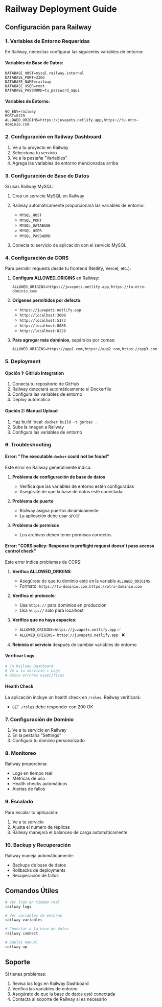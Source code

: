 # Railway Deployment Guide

## Configuración para Railway

### 1. Variables de Entorno Requeridas

En Railway, necesitas configurar las siguientes variables de entorno:

#### Variables de Base de Datos:
```
DATABASE_HOST=mysql.railway.internal
DATABASE_PORT=3306
DATABASE_NAME=railway
DATABASE_USER=root
DATABASE_PASSWORD=tu_password_aqui
```

#### Variables de Entorno:
```
GO_ENV=railway
PORT=8229
ALLOWED_ORIGINS=https://juvapets.netlify.app,https://tu-otro-dominio.com
```

### 2. Configuración en Railway Dashboard

1. Ve a tu proyecto en Railway
2. Selecciona tu servicio
3. Ve a la pestaña "Variables"
4. Agrega las variables de entorno mencionadas arriba

### 3. Configuración de Base de Datos

Si usas Railway MySQL:

1. Crea un servicio MySQL en Railway
2. Railway automáticamente proporcionará las variables de entorno:
   - `MYSQL_HOST`
   - `MYSQL_PORT` 
   - `MYSQL_DATABASE`
   - `MYSQL_USER`
   - `MYSQL_PASSWORD`

3. Conecta tu servicio de aplicación con el servicio MySQL

### 4. Configuración de CORS

Para permitir requests desde tu frontend (Netlify, Vercel, etc.):

1. **Configura ALLOWED_ORIGINS** en Railway:
   ```
   ALLOWED_ORIGINS=https://juvapets.netlify.app,https://tu-otro-dominio.com
   ```

2. **Orígenes permitidos por defecto**:
   - `https://juvapets.netlify.app`
   - `http://localhost:3000`
   - `http://localhost:5173`
   - `http://localhost:8080`
   - `http://localhost:8229`

3. **Para agregar más dominios**, sepáralos por comas:
   ```
   ALLOWED_ORIGINS=https://app1.com,https://app2.com,https://app3.com
   ```

### 5. Deployment

#### Opción 1: GitHub Integration
1. Conecta tu repositorio de GitHub
2. Railway detectará automáticamente el Dockerfile
3. Configura las variables de entorno
4. Deploy automático

#### Opción 2: Manual Upload
1. Haz build local: `docker build -t gorbac .`
2. Sube la imagen a Railway
3. Configura las variables de entorno

### 6. Troubleshooting

#### Error: "The executable `docker` could not be found"

Este error en Railway generalmente indica:

1. **Problema de configuración de base de datos**
   - Verifica que las variables de entorno estén configuradas
   - Asegúrate de que la base de datos esté conectada

2. **Problema de puerto**
   - Railway asigna puertos dinámicamente
   - La aplicación debe usar `$PORT`

3. **Problema de permisos**
   - Los archivos deben tener permisos correctos

#### Error: "CORS policy: Response to preflight request doesn't pass access control check"

Este error indica problemas de CORS:

1. **Verifica ALLOWED_ORIGINS**:
   - Asegúrate de que tu dominio esté en la variable `ALLOWED_ORIGINS`
   - Formato: `https://tu-dominio.com,https://otro-dominio.com`

2. **Verifica el protocolo**:
   - Usa `https://` para dominios en producción
   - Usa `http://` solo para localhost

3. **Verifica que no haya espacios**:
   - `ALLOWED_ORIGINS=https://juvapets.netlify.app` ✅
   - `ALLOWED_ORIGINS= https://juvapets.netlify.app ` ❌

4. **Reinicia el servicio** después de cambiar variables de entorno

#### Verificar Logs

```bash
# En Railway Dashboard
# Ve a tu servicio > Logs
# Busca errores específicos
```

#### Health Check

La aplicación incluye un health check en `/roles`. Railway verificará:
- `GET /roles` debe responder con 200 OK

### 7. Configuración de Dominio

1. Ve a tu servicio en Railway
2. En la pestaña "Settings"
3. Configura tu dominio personalizado

### 8. Monitoreo

Railway proporciona:
- Logs en tiempo real
- Métricas de uso
- Health checks automáticos
- Alertas de fallos

### 9. Escalado

Para escalar tu aplicación:
1. Ve a tu servicio
2. Ajusta el número de réplicas
3. Railway manejará el balanceo de carga automáticamente

### 10. Backup y Recuperación

Railway maneja automáticamente:
- Backups de base de datos
- Rollbacks de deployments
- Recuperación de fallos

## Comandos Útiles

```bash
# Ver logs en tiempo real
railway logs

# Ver variables de entorno
railway variables

# Conectar a la base de datos
railway connect

# Deploy manual
railway up
```

## Soporte

Si tienes problemas:
1. Revisa los logs en Railway Dashboard
2. Verifica las variables de entorno
3. Asegúrate de que la base de datos esté conectada
4. Contacta al soporte de Railway si es necesario 